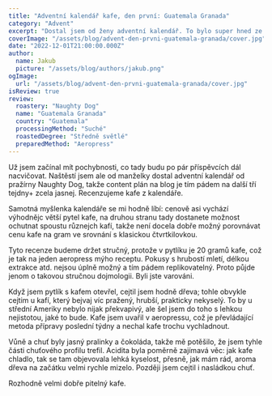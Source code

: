 ```yaml
---
title: "Adventní kalendář kafe, den první: Guatemala Granada"
category: "Advent"
excerpt: "Dostal jsem od ženy adventní kalendář. To bylo super hned ze dvou důvodů: dostal jsem hodně kafe a navíc mi jen tak nedojde content na tenhle blog. Už jsem začínal pochybovat, jaká témata budu muset vymejšlet, nebo že budu muset zrychlit pití syslích zásob kafe (OK, to by až takovej issue nebyl). Problém se naštěstí ale vyřešil sám! Tohle kafe navíc bylo i extrémně zajímavý."
coverImage: "/assets/blog/advent-den-prvni-guatemala-granada/cover.jpg"
date: "2022-12-01T21:00:00.000Z"
author:
  name: Jakub
  picture: "/assets/blog/authors/jakub.png"
ogImage:
  url: "/assets/blog/advent-den-prvni-guatemala-granada/cover.jpg"
isReview: true
review:
  roastery: "Naughty Dog"
  name: "Guatemala Granada"
  country: "Guatemala"
  processingMethod: "Suché"
  roastedDegree: "Středně světlé"
  preparedMethod: "Aeropress"
---
```


Už jsem začínal mít pochybnosti, co tady budu po pár příspěvcích dál nacvičovat. Naštěstí jsem ale od manželky dostal adventní kalendář od pražírny Naughty Dog, takže content plán na blog je tím pádem na další tří tejdny+ zcela jasnej. Recenzujeme kafe z kalendáře.

Samotná myšlenka kalendáře se mi hodně líbí: cenově asi vychází výhodnějc větší pytel kafe, na druhou stranu tady dostanete možnost ochutnat spoustu různejch kafí, takže není docela dobře možný porovnávat cenu kafe na gram ve srovnání s klasickou čtvrtkilovkou.

Tyto recenze budeme držet stručný, protože v pytlíku je 20 gramů kafe, což je tak na jeden aeropress mýho receptu. Pokusy s hrubostí mletí, délkou extrakce atd. nejsou úplně možný a tím pádem replikovatelný. Proto půjde jenom o takovou stručnou dojmologii. Byli jste varováni.

Když jsem pytlík s kafem otevřel, cejtil jsem hodně dřeva; tohle obvykle cejtim u kafí, který bejvaj víc pražený, hrubší, prakticky nekyselý. To by u střední Ameriky nebylo nijak překvapivý, ale šel jsem do toho s lehkou nejistotou, jaké to bude. Kafe jsem uvařil v aeropressu, což je převládající metoda přípravy poslední týdny a nechal kafe trochu vychladnout.

Vůně a chuť byly jasný pralinky a čokoláda, takže mě potěšilo, že jsem tyhle části chuťového profilu trefil. Acidita byla poměrně zajímavá věc: jak kafe chladlo, tak se tam objevovala lehká kyselost, přesně, jak mám rád, aroma dřeva na začátku velmi rychle mizelo. Později jsem cejtil i nasládkou chuť.

Rozhodně velmi dobře pitelný kafe.
